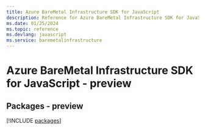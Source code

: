 ```yaml
---
title: Azure BareMetal Infrastructure SDK for JavaScript
description: Reference for Azure BareMetal Infrastructure SDK for JavaScript
ms.date: 01/25/2024
ms.topic: reference
ms.devlang: javascript
ms.service: baremetalinfrastructure
---
```

# Azure BareMetal Infrastructure SDK for JavaScript - preview
## Packages - preview
[!INCLUDE [packages](baremetal-infrastructure-index.md)]